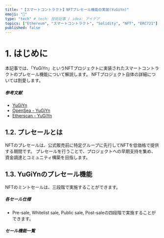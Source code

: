 ```yaml
---
title: "【スマートコントラクト】NFTプレセール機能の実装(YuGiYn)"
emoji: "🐷"
type: "tech" # tech: 技術記事 / idea: アイデア
topics: ["Ethereum", "スマートコントラクト", "Solidity", "NFT", "ERC721"]
published: false
---
```


# 1. はじめに

本記事では、「YuGiYn」というNFTプロジェクトに実装されたスマートコントラクトのプレセール機能について解説します。
NFTプロジェクト自体の詳細については割愛します。

##### 参考文献

- [YuGiYn](https://yu-gi-yn.com/)
- [OpenSea - YuGiYn](https://opensea.io/ja/collection/yugiyn-official)
- [Etherscan - YuGiYn](https://etherscan.io/address/0x477f885f6333317f5b2810ecc8afadc7d5b69dd2#code)

## 1.2. プレセールとは

NFTのプレセールは、公式販売前に特定グループに先行してNFTを低価格で提供する期間です。
プレセールを行うことで、プロジェクトへの早期支持を集め、資金調達とコミュニティ構築を目指します。

## 1.3. YuGiYnのプレセール機能

NFTのミントセールは、三段階で実施することができます。

##### 各セール仕様

- Pre-sale, Whitelist sale, Public sale, Post-saleの四段階で実施することができます。

##### セール機能一覧
